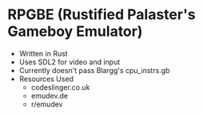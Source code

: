 # RPGBE (Rustified Palaster's Gameboy Emulator)

- Written in Rust
- Uses SDL2 for video and input
- Currently doesn't pass Blargg's cpu_instrs.gb
- Resources Used
  - codeslinger.co.uk
  - emudev.de
  - r/emudev
